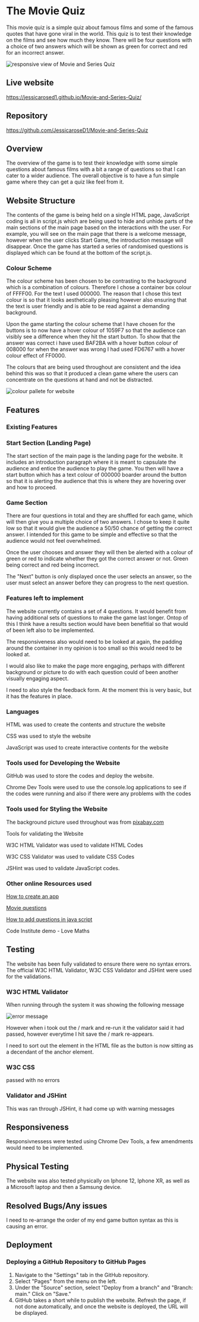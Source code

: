 # The Movie Quiz  

This movie quiz is a simple quiz about famous films and some of the famous quotes that have gone viral in the world. This quiz is to test their knowledge on the films and see how much they know. There will be four questions with a choice of two answers which will be shown as green for correct and red for an incorrect answer.

![responsive view of Movie and Series Quiz](/assets/images/am-i-responsive-image.png)

## Live website

<https://jessicarosed1.github.io/Movie-and-Series-Quiz/>

## Repository  

<https://github.com/JessicaroseD1/Movie-and-Series-Quiz>

## Overview

The overview of the game is to test their knowledge with some simple questions about famous films with a bit a range of questions so that I can cater to a wider audience. The overall objective is to have a fun simple game where they can get a quiz like feel from it.

## Website Structure

The contents of the game is being held on a single HTML page, JavaScript coding is all in script.js which are being used to hide and unhide parts of the main sections of the main page based on the interactions with the user. For example, you will see on the main page that there is a welcome message, however when the user clicks Start Game, the introduction message will disappear. Once the game has started a series of randomised questions is displayed which can be found at the bottom of the script.js.

### Colour Scheme  

The colour scheme has been chosen to be contrasting to the background which is a combination of colours. Therefore I chose a container box colour of FFFF00. For the text I used 000000. The reason that I chose this text colour is so that it looks aesthetically pleasing however also ensuring that the text is user friendly and is able to be read against a demanding background.

Upon the game starting the colour scheme that I have chosen for the buttons is to now have a hover colour of 1059F7 so that the audience can visibly see a difference when they hit the start button. To show that the answer was correct i have used BAF2BA with a hover button colour of 008000 for when the answer was wrong I had used FD6767 with a hover colour effect of FF0000. 

The colours that are being used throughout are consistent and the idea behind this was so that it produced a clean game where the users can concentrate on the questions at hand and not be distracted.

![colour pallete for website](assets/images/colour-pallete.png)

## Features

### Existing Features

### Start Section (Landing Page)

The start section of the main page is the landing page for the website. It includes an introduction paragraph where it is meant to capsulate the audience and entice the audience to play the game. You then will have a start button which has a text colour of 000000 boarder around the button so that it is alerting the audience that this is where they are hovering over and how to proceed.

### Game Section  

There are four questions in total and they are shuffled for each game, which will then give you a multiple choice of two answers. I chose to keep it quite low so that it would give the audience a 50/50 chance of getting the correct answer. I intended for this game to be simple and effective so that the audience would not feel overwhelmed.

Once the user chooses and answer they will then be alerted with a colour of green or red to indicate whether they got the correct answer or not. Green being correct and red being incorrect.

The "Next" button is only displayed once the user selects an answer, so the user must select an answer before they can progress to the next question.

### Features left to implement

The website currently contains a set of 4 questions. It would benefit from having additional sets of questions to make the game last longer. Ontop of this I think have a results section would have been benefitial so that would of been left also to be implemented.

The responsiveness also would need to be looked at again, the padding around the container in my opinion is too small so this would need to be looked at.

I would also like to make the page more engaging, perhaps with different background or picture to do with each question could of been another visually engaging aspect.

I need to also style the feedback form. At the moment this is very basic, but it has the features in place.

### Languages

HTML was used to create the contents and structure the website  

CSS was used to style the website

JavaScript was used to create interactive contents for the website

### Tools used for Developing the Website  

GitHub was used to store the codes and deploy the website.

Chrome Dev Tools were used to use the console.log applications to see if the codes were running and also if there were any problems with the codes

### Tools used for Styling the Website

The background picture used throughout was from [pixabay.com](https://pixabay.com)

Tools for validating the Website

W3C HTML Validator was used to validate HTML Codes

W3C CSS Validator was used to validate CSS Codes  

JSHint was used to validate JavaScript codes.

### Other online Resources used  

[How to create an app](<https://www.youtube.com/watch?v=riDzcEQbX6k>)

[Movie questions](<https://parade.com/977752/samuelmurrian/movie-trivia/>)

[How to add questions in java script](<https://www.geeksforgeeks.org/how-to-create-a-simple-javascript-quiz/>)

Code Institute demo - Love Maths  

## Testing

The website has been fully validated to ensure there were no syntax errors. The official W3C HTML Validator, W3C CSS Validator and JSHint were used for the validations. 

### W3C HTML Validator

When running through the system it was showing the following message

![error message](/assets/images/error-message.png)

However when i took out the / mark and re-run it the validator said it had passed, however everytime I hit save the / mark re-appears.

I need to sort out the <a> element in the HTML file as the button is now sitting as a decendant of the anchor element.

### W3C CSS

passed with no errors

### Validator and JSHint  

This was ran through JSHint, it had come up with warning messages

## Responsiveness  

Responsivnessess were tested using Chrome Dev Tools, a few amendments would need to be implemented.

## Physical Testing

The website was also tested physically on Iphone 12, Iphone XR, as well as a Microsoft laptop and then a Samsung device.

## Resolved Bugs/Any issues  

I need to re-arrange the order of my end game button syntax as this is causing an error.

## Deployment

### Deploying a GitHub Repository to GitHub Pages

1. Navigate to the "Settings" tab in the GitHub repository.
2. Select "Pages" from the menu on the left.
3. Under the "Source" section, select "Deploy from a branch" and "Branch: main." Click on "Save."
4. GitHub takes a short while to publish the website. Refresh the page, if not done automatically, and once the website is deployed, the URL will be displayed.
